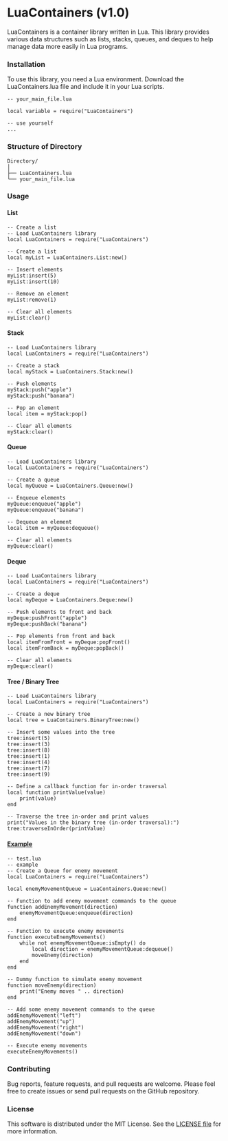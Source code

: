 # LuaContainers (v1.0)
LuaContainers is a container library written in Lua. This library provides various data structures such as lists, stacks, queues, and deques to help manage data more easily in Lua programs.

### Installation
To use this library, you need a Lua environment. Download the LuaContainers.lua file and include it in your Lua scripts.
```
-- your_main_file.lua

local variable = require("LuaContainers")

-- use yourself
...
```

### Structure of Directory
```
Directory/
│
├── LuaContainers.lua
└── your_main_file.lua
```

### Usage
#### List
```
-- Create a list
-- Load LuaContainers library
local LuaContainers = require("LuaContainers")

-- Create a list
local myList = LuaContainers.List:new()

-- Insert elements
myList:insert(5)
myList:insert(10)

-- Remove an element
myList:remove(1)

-- Clear all elements
myList:clear()
```

#### Stack
```
-- Load LuaContainers library
local LuaContainers = require("LuaContainers")

-- Create a stack
local myStack = LuaContainers.Stack:new()

-- Push elements
myStack:push("apple")
myStack:push("banana")

-- Pop an element
local item = myStack:pop()

-- Clear all elements
myStack:clear()
```

#### Queue
```
-- Load LuaContainers library
local LuaContainers = require("LuaContainers")

-- Create a queue
local myQueue = LuaContainers.Queue:new()

-- Enqueue elements
myQueue:enqueue("apple")
myQueue:enqueue("banana")

-- Dequeue an element
local item = myQueue:dequeue()

-- Clear all elements
myQueue:clear()
```

#### Deque
```
-- Load LuaContainers library
local LuaContainers = require("LuaContainers")

-- Create a deque
local myDeque = LuaContainers.Deque:new()

-- Push elements to front and back
myDeque:pushFront("apple")
myDeque:pushBack("banana")

-- Pop elements from front and back
local itemFromFront = myDeque:popFront()
local itemFromBack = myDeque:popBack()

-- Clear all elements
myDeque:clear()
```

#### Tree / Binary Tree
```
-- Load LuaContainers library
local LuaContainers = require("LuaContainers")

-- Create a new binary tree
local tree = LuaContainers.BinaryTree:new()

-- Insert some values into the tree
tree:insert(5)
tree:insert(3)
tree:insert(8)
tree:insert(1)
tree:insert(4)
tree:insert(7)
tree:insert(9)

-- Define a callback function for in-order traversal
local function printValue(value)
    print(value)
end

-- Traverse the tree in-order and print values
print("Values in the binary tree (in-order traversal):")
tree:traverseInOrder(printValue)

```

#### [Example](test.lua)
```
-- test.lua
-- example
-- Create a Queue for enemy movement
local LuaContainers = require("LuaContainers")

local enemyMovementQueue = LuaContainers.Queue:new()

-- Function to add enemy movement commands to the queue
function addEnemyMovement(direction)
    enemyMovementQueue:enqueue(direction)
end

-- Function to execute enemy movements
function executeEnemyMovements()
    while not enemyMovementQueue:isEmpty() do
        local direction = enemyMovementQueue:dequeue()
        moveEnemy(direction)
    end
end

-- Dummy function to simulate enemy movement
function moveEnemy(direction)
    print("Enemy moves " .. direction)
end

-- Add some enemy movement commands to the queue
addEnemyMovement("left")
addEnemyMovement("up")
addEnemyMovement("right")
addEnemyMovement("down")

-- Execute enemy movements
executeEnemyMovements()
```

### Contributing
Bug reports, feature requests, and pull requests are welcome. Please feel free to create issues or send pull requests on the GitHub repository.

### License
This software is distributed under the MIT License. See the [LICENSE file](LICENSE) for more information.
